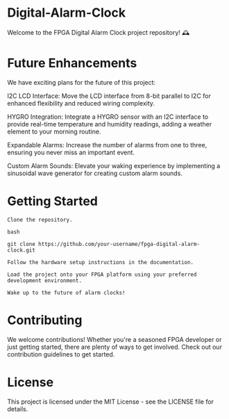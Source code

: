 # Digital-Alarm-Clock

Welcome to the FPGA Digital Alarm Clock project repository! 🕰️

# Future Enhancements

We have exciting plans for the future of this project:

I2C LCD Interface: Move the LCD interface from 8-bit parallel to I2C for enhanced flexibility and reduced wiring complexity.

HYGRO Integration: Integrate a HYGRO sensor with an I2C interface to provide real-time temperature and humidity readings, adding a weather element to your morning routine.

Expandable Alarms: Increase the number of alarms from one to three, ensuring you never miss an important event.

Custom Alarm Sounds: Elevate your waking experience by implementing a sinusoidal wave generator for creating custom alarm sounds.

# Getting Started

    Clone the repository.

    bash

    git clone https://github.com/your-username/fpga-digital-alarm-clock.git

    Follow the hardware setup instructions in the documentation.

    Load the project onto your FPGA platform using your preferred development environment.

    Wake up to the future of alarm clocks!

# Contributing

We welcome contributions! Whether you're a seasoned FPGA developer or just getting started, there are plenty of ways to get involved. Check out our contribution guidelines to get started.

# License

This project is licensed under the MIT License - see the LICENSE file for details.
